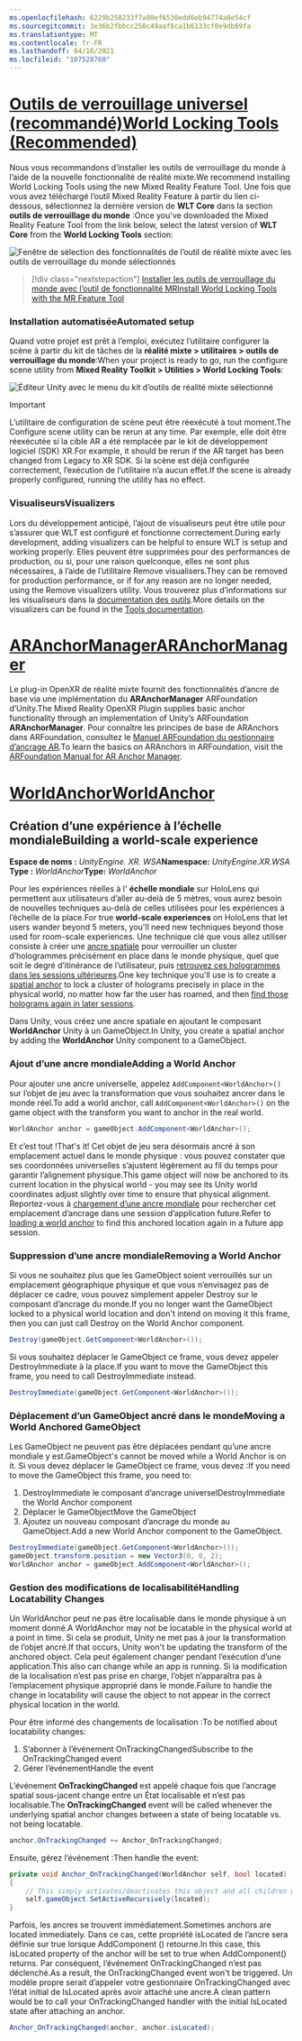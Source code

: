 ```yaml
---
ms.openlocfilehash: 6229b258233f7a80ef6530edd6eb94774a0e54cf
ms.sourcegitcommit: 3e36b2fbbcc250c49aaf8ca1b6133cf0e9db69fa
ms.translationtype: MT
ms.contentlocale: fr-FR
ms.lasthandoff: 04/16/2021
ms.locfileid: "107528760"
---
```

# <a name="world-locking-tools-recommended"></a>[<span data-ttu-id="7084b-101">Outils de verrouillage universel (recommandé)</span><span class="sxs-lookup"><span data-stu-id="7084b-101">World Locking Tools (Recommended)</span></span>](#tab/wlt)

<span data-ttu-id="7084b-102">Nous vous recommandons d’installer les outils de verrouillage du monde à l’aide de la nouvelle fonctionnalité de réalité mixte.</span><span class="sxs-lookup"><span data-stu-id="7084b-102">We recommend installing World Locking Tools using the new Mixed Reality Feature Tool.</span></span> <span data-ttu-id="7084b-103">Une fois que vous avez téléchargé l’outil Mixed Reality Feature à partir du lien ci-dessous, sélectionnez la dernière version de **WLT Core** dans la section **outils de verrouillage du monde** :</span><span class="sxs-lookup"><span data-stu-id="7084b-103">Once you've downloaded the Mixed Reality Feature Tool from the link below, select the latest version of **WLT Core** from the **World Locking Tools** section:</span></span>

![Fenêtre de sélection des fonctionnalités de l’outil de réalité mixte avec les outils de verrouillage du monde sélectionnés](../../images/spatial-anchors-setup-img-01.png)

> [!div class="nextstepaction"]
> [<span data-ttu-id="7084b-105">Installer les outils de verrouillage du monde avec l’outil de fonctionnalité MR</span><span class="sxs-lookup"><span data-stu-id="7084b-105">Install World Locking Tools with the MR Feature Tool</span></span>](../../welcome-to-mr-feature-tool.md)

### <a name="automated-setup"></a><span data-ttu-id="7084b-106">Installation automatisée</span><span class="sxs-lookup"><span data-stu-id="7084b-106">Automated setup</span></span>

<span data-ttu-id="7084b-107">Quand votre projet est prêt à l’emploi, exécutez l’utilitaire configurer la scène à partir du kit de tâches de la **réalité mixte > utilitaires > outils de verrouillage du monde**:</span><span class="sxs-lookup"><span data-stu-id="7084b-107">When your project is ready to go, run the configure scene utility from **Mixed Reality Toolkit > Utilities > World Locking Tools**:</span></span>

![Éditeur Unity avec le menu du kit d’outils de réalité mixte sélectionné](../../images/world-locking-configuration-img-01.jpeg)

> [!IMPORTANT]
> <span data-ttu-id="7084b-109">L’utilitaire de configuration de scène peut être réexécuté à tout moment.</span><span class="sxs-lookup"><span data-stu-id="7084b-109">The Configure scene utility can be rerun at any time.</span></span> <span data-ttu-id="7084b-110">Par exemple, elle doit être réexécutée si la cible AR a été remplacée par le kit de développement logiciel (SDK) XR.</span><span class="sxs-lookup"><span data-stu-id="7084b-110">For example, it should be rerun if the AR target has been changed from Legacy to XR SDK.</span></span> <span data-ttu-id="7084b-111">Si la scène est déjà configurée correctement, l’exécution de l’utilitaire n’a aucun effet.</span><span class="sxs-lookup"><span data-stu-id="7084b-111">If the scene is already properly configured, running the utility has no effect.</span></span>

### <a name="visualizers"></a><span data-ttu-id="7084b-112">Visualiseurs</span><span class="sxs-lookup"><span data-stu-id="7084b-112">Visualizers</span></span>

<span data-ttu-id="7084b-113">Lors du développement anticipé, l’ajout de visualiseurs peut être utile pour s’assurer que WLT est configuré et fonctionne correctement.</span><span class="sxs-lookup"><span data-stu-id="7084b-113">During early development, adding visualizers can be helpful to ensure WLT is setup and working properly.</span></span> <span data-ttu-id="7084b-114">Elles peuvent être supprimées pour des performances de production, ou si, pour une raison quelconque, elles ne sont plus nécessaires, à l’aide de l’utilitaire Remove visualisers.</span><span class="sxs-lookup"><span data-stu-id="7084b-114">They can be removed for production performance, or if for any reason are no longer needed, using the Remove visualizers utility.</span></span> <span data-ttu-id="7084b-115">Vous trouverez plus d’informations sur les visualiseurs dans la [documentation des outils](https://microsoft.github.io/MixedReality-WorldLockingTools-Unity/DocGen/Documentation/HowTos/Tools.html#visualizers).</span><span class="sxs-lookup"><span data-stu-id="7084b-115">More details on the visualizers can be found in the [Tools documentation](https://microsoft.github.io/MixedReality-WorldLockingTools-Unity/DocGen/Documentation/HowTos/Tools.html#visualizers).</span></span>

# <a name="aranchormanager"></a>[<span data-ttu-id="7084b-116">ARAnchorManager</span><span class="sxs-lookup"><span data-stu-id="7084b-116">ARAnchorManager</span></span>](#tab/anchorstore)

<span data-ttu-id="7084b-117">Le plug-in OpenXR de réalité mixte fournit des fonctionnalités d’ancre de base via une implémentation du **ARAnchorManager** ARFoundation d’Unity.</span><span class="sxs-lookup"><span data-stu-id="7084b-117">The Mixed Reality OpenXR Plugin supplies basic anchor functionality through an implementation of Unity’s ARFoundation **ARAnchorManager**.</span></span> <span data-ttu-id="7084b-118">Pour connaître les principes de base de ARAnchors dans ARFoundation, consultez le [Manuel ARFoundation du gestionnaire d’ancrage AR](https://docs.unity3d.com/Packages/com.unity.xr.arfoundation@4.1/manual/anchor-manager.html).</span><span class="sxs-lookup"><span data-stu-id="7084b-118">To learn the basics on ARAnchors in ARFoundation, visit the [ARFoundation Manual for AR Anchor Manager](https://docs.unity3d.com/Packages/com.unity.xr.arfoundation@4.1/manual/anchor-manager.html).</span></span> 

# <a name="worldanchor"></a>[<span data-ttu-id="7084b-119">WorldAnchor</span><span class="sxs-lookup"><span data-stu-id="7084b-119">WorldAnchor</span></span>](#tab/worldanchor)

## <a name="building-a-world-scale-experience"></a><span data-ttu-id="7084b-120">Création d’une expérience à l’échelle mondiale</span><span class="sxs-lookup"><span data-stu-id="7084b-120">Building a world-scale experience</span></span>

<span data-ttu-id="7084b-121">**Espace de noms :** *UnityEngine. XR. WSA*</span><span class="sxs-lookup"><span data-stu-id="7084b-121">**Namespace:** *UnityEngine.XR.WSA*</span></span><br>
<span data-ttu-id="7084b-122">**Type :** *WorldAnchor*</span><span class="sxs-lookup"><span data-stu-id="7084b-122">**Type:** *WorldAnchor*</span></span>

<span data-ttu-id="7084b-123">Pour les expériences réelles à l' **échelle mondiale** sur HoloLens qui permettent aux utilisateurs d’aller au-delà de 5 mètres, vous aurez besoin de nouvelles techniques au-delà de celles utilisées pour les expériences à l’échelle de la place.</span><span class="sxs-lookup"><span data-stu-id="7084b-123">For true **world-scale experiences** on HoloLens that let users wander beyond 5 meters, you'll need new techniques beyond those used for room-scale experiences.</span></span> <span data-ttu-id="7084b-124">Une technique clé que vous allez utiliser consiste à créer une [ancre spatiale](../../../../design/coordinate-systems.md#spatial-anchors) pour verrouiller un cluster d’hologrammes précisément en place dans le monde physique, quel que soit le degré d’itinérance de l’utilisateur, puis [retrouvez ces hologrammes dans les sessions ultérieures](../../../../design/coordinate-systems.md#spatial-anchor-persistence).</span><span class="sxs-lookup"><span data-stu-id="7084b-124">One key technique you'll use is to create a [spatial anchor](../../../../design/coordinate-systems.md#spatial-anchors) to lock a cluster of holograms precisely in place in the physical world, no matter how far the user has roamed, and then [find those holograms again in later sessions](../../../../design/coordinate-systems.md#spatial-anchor-persistence).</span></span>

<span data-ttu-id="7084b-125">Dans Unity, vous créez une ancre spatiale en ajoutant le composant **WorldAnchor** Unity à un GameObject.</span><span class="sxs-lookup"><span data-stu-id="7084b-125">In Unity, you create a spatial anchor by adding the **WorldAnchor** Unity component to a GameObject.</span></span>

### <a name="adding-a-world-anchor"></a><span data-ttu-id="7084b-126">Ajout d’une ancre mondiale</span><span class="sxs-lookup"><span data-stu-id="7084b-126">Adding a World Anchor</span></span>

<span data-ttu-id="7084b-127">Pour ajouter une ancre universelle, appelez `AddComponent<WorldAnchor>()` sur l’objet de jeu avec la transformation que vous souhaitez ancrer dans le monde réel.</span><span class="sxs-lookup"><span data-stu-id="7084b-127">To add a world anchor, call `AddComponent<WorldAnchor>()` on the game object with the transform you want to anchor in the real world.</span></span>

```cs
WorldAnchor anchor = gameObject.AddComponent<WorldAnchor>();
```

<span data-ttu-id="7084b-128">Et c’est tout !</span><span class="sxs-lookup"><span data-stu-id="7084b-128">That's it!</span></span> <span data-ttu-id="7084b-129">Cet objet de jeu sera désormais ancré à son emplacement actuel dans le monde physique : vous pouvez constater que ses coordonnées universelles s’ajustent légèrement au fil du temps pour garantir l’alignement physique.</span><span class="sxs-lookup"><span data-stu-id="7084b-129">This game object will now be anchored to its current location in the physical world - you may see its Unity world coordinates adjust slightly over time to ensure that physical alignment.</span></span> <span data-ttu-id="7084b-130">Reportez-vous à [chargement d’une ancre mondiale](#loading-a-worldanchor) pour rechercher cet emplacement d’ancrage dans une session d’application future.</span><span class="sxs-lookup"><span data-stu-id="7084b-130">Refer to [loading a world anchor](#loading-a-worldanchor) to find this anchored location again in a future app session.</span></span>

### <a name="removing-a-world-anchor"></a><span data-ttu-id="7084b-131">Suppression d’une ancre mondiale</span><span class="sxs-lookup"><span data-stu-id="7084b-131">Removing a World Anchor</span></span>

<span data-ttu-id="7084b-132">Si vous ne souhaitez plus que les GameObject soient verrouillés sur un emplacement géographique physique et que vous n’envisagez pas de déplacer ce cadre, vous pouvez simplement appeler Destroy sur le composant d’ancrage du monde.</span><span class="sxs-lookup"><span data-stu-id="7084b-132">If you no longer want the GameObject locked to a physical world location and don't intend on moving it this frame, then you can just call Destroy on the World Anchor component.</span></span>

```cs
Destroy(gameObject.GetComponent<WorldAnchor>());
```

<span data-ttu-id="7084b-133">Si vous souhaitez déplacer le GameObject ce frame, vous devez appeler DestroyImmediate à la place.</span><span class="sxs-lookup"><span data-stu-id="7084b-133">If you want to move the GameObject this frame, you need to call DestroyImmediate instead.</span></span>

```cs
DestroyImmediate(gameObject.GetComponent<WorldAnchor>());
```

### <a name="moving-a-world-anchored-gameobject"></a><span data-ttu-id="7084b-134">Déplacement d’un GameObject ancré dans le monde</span><span class="sxs-lookup"><span data-stu-id="7084b-134">Moving a World Anchored GameObject</span></span>

<span data-ttu-id="7084b-135">Les GameObject ne peuvent pas être déplacées pendant qu’une ancre mondiale y est.</span><span class="sxs-lookup"><span data-stu-id="7084b-135">GameObject's cannot be moved while a World Anchor is on it.</span></span> <span data-ttu-id="7084b-136">Si vous devez déplacer le GameObject ce frame, vous devez :</span><span class="sxs-lookup"><span data-stu-id="7084b-136">If you need to move the GameObject this frame, you need to:</span></span>

1. <span data-ttu-id="7084b-137">DestroyImmediate le composant d’ancrage universel</span><span class="sxs-lookup"><span data-stu-id="7084b-137">DestroyImmediate the World Anchor component</span></span>
2. <span data-ttu-id="7084b-138">Déplacer le GameObject</span><span class="sxs-lookup"><span data-stu-id="7084b-138">Move the GameObject</span></span>
3. <span data-ttu-id="7084b-139">Ajoutez un nouveau composant d’ancrage du monde au GameObject.</span><span class="sxs-lookup"><span data-stu-id="7084b-139">Add a new World Anchor component to the GameObject.</span></span>

```cs
DestroyImmediate(gameObject.GetComponent<WorldAnchor>());
gameObject.transform.position = new Vector3(0, 0, 2);
WorldAnchor anchor = gameObject.AddComponent<WorldAnchor>();
```

### <a name="handling-locatability-changes"></a><span data-ttu-id="7084b-140">Gestion des modifications de localisabilité</span><span class="sxs-lookup"><span data-stu-id="7084b-140">Handling Locatability Changes</span></span>

<span data-ttu-id="7084b-141">Un WorldAnchor peut ne pas être localisable dans le monde physique à un moment donné.</span><span class="sxs-lookup"><span data-stu-id="7084b-141">A WorldAnchor may not be locatable in the physical world at a point in time.</span></span> <span data-ttu-id="7084b-142">Si cela se produit, Unity ne met pas à jour la transformation de l’objet ancré.</span><span class="sxs-lookup"><span data-stu-id="7084b-142">If that occurs, Unity won't be updating the transform of the anchored object.</span></span> <span data-ttu-id="7084b-143">Cela peut également changer pendant l’exécution d’une application.</span><span class="sxs-lookup"><span data-stu-id="7084b-143">This also can change while an app is running.</span></span> <span data-ttu-id="7084b-144">Si la modification de la localisation n’est pas prise en charge, l’objet n’apparaîtra pas à l’emplacement physique approprié dans le monde.</span><span class="sxs-lookup"><span data-stu-id="7084b-144">Failure to handle the change in locatability will cause the object to not appear in the correct physical location in the world.</span></span>

<span data-ttu-id="7084b-145">Pour être informé des changements de localisation :</span><span class="sxs-lookup"><span data-stu-id="7084b-145">To be notified about locatability changes:</span></span>

1. <span data-ttu-id="7084b-146">S’abonner à l’événement OnTrackingChanged</span><span class="sxs-lookup"><span data-stu-id="7084b-146">Subscribe to the OnTrackingChanged event</span></span>
2. <span data-ttu-id="7084b-147">Gérer l’événement</span><span class="sxs-lookup"><span data-stu-id="7084b-147">Handle the event</span></span>

<span data-ttu-id="7084b-148">L’événement **OnTrackingChanged** est appelé chaque fois que l’ancrage spatial sous-jacent change entre un État localisable et n’est pas localisable.</span><span class="sxs-lookup"><span data-stu-id="7084b-148">The **OnTrackingChanged** event will be called whenever the underlying spatial anchor changes between a state of being locatable vs. not being locatable.</span></span>

```cs
anchor.OnTrackingChanged += Anchor_OnTrackingChanged;
```

<span data-ttu-id="7084b-149">Ensuite, gérez l’événement :</span><span class="sxs-lookup"><span data-stu-id="7084b-149">Then handle the event:</span></span>

```cs
private void Anchor_OnTrackingChanged(WorldAnchor self, bool located)
{
    // This simply activates/deactivates this object and all children when tracking changes
    self.gameObject.SetActiveRecursively(located);
}
```

<span data-ttu-id="7084b-150">Parfois, les ancres se trouvent immédiatement.</span><span class="sxs-lookup"><span data-stu-id="7084b-150">Sometimes anchors are located immediately.</span></span> <span data-ttu-id="7084b-151">Dans ce cas, cette propriété isLocated de l’ancre sera définie sur true lorsque AddComponent <WorldAnchor> () retourne.</span><span class="sxs-lookup"><span data-stu-id="7084b-151">In this case, this isLocated property of the anchor will be set to true when AddComponent<WorldAnchor>() returns.</span></span> <span data-ttu-id="7084b-152">Par conséquent, l’événement OnTrackingChanged n’est pas déclenché.</span><span class="sxs-lookup"><span data-stu-id="7084b-152">As a result, the OnTrackingChanged event won't be triggered.</span></span> <span data-ttu-id="7084b-153">Un modèle propre serait d’appeler votre gestionnaire OnTrackingChanged avec l’état initial de IsLocated après avoir attaché une ancre.</span><span class="sxs-lookup"><span data-stu-id="7084b-153">A clean pattern would be to call your OnTrackingChanged handler with the initial IsLocated state after attaching an anchor.</span></span>

```cs
Anchor_OnTrackingChanged(anchor, anchor.isLocated);
```